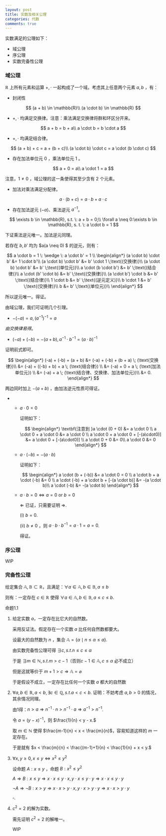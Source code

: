 ```yaml
---
layout: post
title: 实数及相关公理
categories: 代数
comments: true
---
```




实数满足的公理如下：

- 域公理
- 序公理
- 实数完备性公理

### 域公理

$\mathbb{R}$ 上所有元素和运算 $+, \cdot$ 一起构成了一个域。考虑其上任意两个元素 $a, b$ ，有：

- 封闭性

$$
(a + b) \in \mathbb{R}\\ (a \cdot b) \in \mathbb{R}
$$

- $+, \cdot$ 均满足交换律。注意：乘法满足交换律将群和环区分开来。

$$
a + b = b + a\\ a \cdot b = b \cdot a
$$

- $+, \cdot$ 均满足结合律。

$$
(a + b) + c = a + (b + c)\\ (a \cdot b) \cdot c = a \cdot (b \cdot c)
$$

- 存在加法单位元 $0$ ，乘法单位元 $1$ 。

$$
a + 0 = a\\
a \cdot 1 = a
$$

注意，$1 \neq 0$ ，域公理的这一条使得其至少含有 2 个元素。

- 加法对乘法满足分配律。

$$
a \cdot (b + c) = a \cdot b + a \cdot c
$$

- 存在加法逆元 $(-a)$、乘法逆元 $a^{-1}$。

$$
\exists b \in \mathbb{R}, s.t. \: a + b = 0;\\
\forall a \neq 0:\exists b \in \mathbb{R}, s. t. \: a \cdot b = 1
$$

下证乘法逆元唯一。加法逆元同理。  

若存在 $b, b'$ 均为 $a(a \neq 0) $ 的逆元，则有：

$$
a \cdot b = 1 \: \wedge \: a \cdot b' = 1 \\
\begin{align*}
(a \cdot b) \cdot b' &= 1 \cdot b'\\
(a \cdot b) \cdot b' &= b' \cdot 1 \;\text{(交换律)}\\
(a \cdot b) \cdot b' &= b' \;\text{(单位元)}\\
a \cdot (b \cdot b') &= b' \;\text{(结合律)}\\
a \cdot (b' \cdot b) &= b' \;\text{(交换律)}\\
(a \cdot b') \cdot b &= b' \;\text{(结合律)}\\
1 \cdot b &= b' \;\text{(逆元定义)}\\
b \cdot 1 &= b' \;\text{(交换律)}\\
b &= b' \;\text{(单位元)}\\
\end{align*}
$$

所以逆元唯一。得证。



由域公理，我们可证明几个引理。

 -  $-(-a) = a, (a^{-1})^{-1} = a$

   *由交换律易得*。
   
 -  $(-a) + (-b) = -(a + b), a^{-1} \cdot b^{-1} = (a \cdot b)^{-1}$

   证明前式即可。
   
   $$
   \begin{align*}
   (-a) + (-b) + (a + b) &= (-a) + (-b) + (b + a) \; (\text{交换律})\\
   &= (-a) + ((-b) + b) + a \; (\text{结合律}) \\
   &= (-a) + 0 + a \; (\text{加法单位元}) \\
   &= (-a) + a \; (\text{结合律、交换律、加法单位元})\\
   &= 0.
   \end{align*}
   $$
   
   两边同时加上 $-(a+b)$ ，由加法逆元性质可得证。

 -  
     - $a \cdot 0 = 0$

       证明如下：
       
       $$
       \begin{align*}
       \textbf{注意到 }a \cdot (0 + 0) &= a \cdot 0 \\
       a \cdot 0 + a \cdot 0 &= a \cdot 0 \\
       a \cdot 0 + a \cdot 0 + [-(a\cdot0)] &= a \cdot 0 + [-(a\cdot0)] \\
       a \cdot 0 + 0 &= 0\\
       a \cdot 0 &= 0
       \end{align*}
       $$

     - $a \cdot (-b) = -(a \cdot b)$

       证明如下：
       
       $$
       \begin{align*}
       a \cdot (b + (-b)) &= a \cdot 0 = 0 \\
        a \cdot b + a \cdot (-b) &= 0 \\
        a \cdot (-b) + a \cdot b + [-(a \cdot b)] &= -(a \cdot b)\\
        a \cdot (-b) &= -(a \cdot b)
       \end{align*}
       $$
       
     - $a \cdot b = 0 \Leftrightarrow a = 0 \text{ or } b = 0$
     
       $\Leftarrow$ 已证，只需要证明 $\Rightarrow$.
     
       (i) $b = 0$.
     
       (ii) $b \neq 0$ ，则 $a \cdot b \cdot b^{-1} = a \cdot 1 = a = 0$.
     
       得证。

###  序公理

WIP

### 完备性公理

给定集合 $\mathbb{A, B} \subset \mathbb{R}$，且满足：$\forall a \in \mathbb{A}, b \in \mathbb{B}, a \leq b$

则有：一定存在 $c \in \mathbb{R}$ 使得 $\forall a \in \mathbb{A}, b \in \mathbb{B}, a \leq c \leq b.$



命题1.1

1. 给定实数 $a$，一定存在比它大的自然数。

   采用反证法。假定存在一个实数 $a$ 比任何自然数都要大。

   设最大的自然数为 $n$ ，集合 $\mathbb{A} = \{\alpha \mid n \leq \alpha \leq a\}$.

   由实数完备性公理可得 $\exists c, s. t. n \leq c \leq \alpha$

   于是 $\exists m \in \mathbb{N}, s.t.m > c - 1$（否则$c-1 \in \mathbb{A},c\leq\alpha\text{ 必不成立}$）

   但是这就等价于 $m + 1 > c \Rightarrow \mathbb{A} = \varnothing$

   于是假设不成立，一定存在比任何一个实数 $a$ 都大的自然数

2. $\forall a, b \in \mathbb{R}, a < b, \exists c \in \mathbb{Q}, s. t. a < c < b.$
   证明：不妨考虑 $a, b > 0$ 的情况，其余情况同理。

   由1得：$n > a \Rightarrow n^{-1} \cdot n > n^{-1} \cdot a \Rightarrow a^{-1} > n^{-1}$.

   令 $a = (y - x)^{-1}$，则 $\frac{1}{n} < y - x.$

   取 $m \in \mathbb{N}$ 使得 $\frac{m-1}{n} < x < \frac{m}{n}$，容易知道这样的 $m$ 一定存在。

   于是就有 $x < \frac{m}{n} < \frac{(m-1)+1}{n} < \frac{1}{n} + x < y.$

3. $\forall x, y \ge 0, x \le y \Leftrightarrow x^2 \leq y^2$

   设命题 $A: x \leq y$ ，命题 $B: x^2 \leq y^2$

   $A \Rightarrow B: x \leq y \Rightarrow x \cdot x \leq y \cdot x, y \cdot x \leq y \cdot y \Rightarrow x \cdot x \leq y \cdot y$

   $\neg A \Rightarrow \neg B: x > y \Rightarrow x \cdot x > y \cdot x, y \cdot x > y \cdot y \Rightarrow x \cdot x > y \cdot y$

   $\square.$ 

4. $c^2 = 2$ 的解为实数。

   需先证明 $c^2 = 2$ 的解唯一。

   WIP

   
